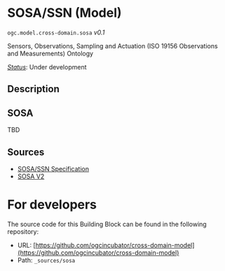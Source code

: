
# SOSA/SSN (Model)

`ogc.model.cross-domain.sosa` *v0.1*

Sensors, Observations, Sampling and Actuation (ISO 19156 Observations and Measurements) Ontology 

[*Status*](http://www.opengis.net/def/status): Under development

## Description

## SOSA

TBD


## Sources

* [SOSA/SSN Specification](https://www.w3.org/TR/vocab-ssn/)
* [SOSA V2](https://raw.githubusercontent.com/w3c/sdw-sosa-ssn/refs/heads/gh-pages/ssn/rdf/ontology/core/sosa.ttl)

# For developers

The source code for this Building Block can be found in the following repository:

* URL: [https://github.com/ogcincubator/cross-domain-model](https://github.com/ogcincubator/cross-domain-model)
* Path: `_sources/sosa`

